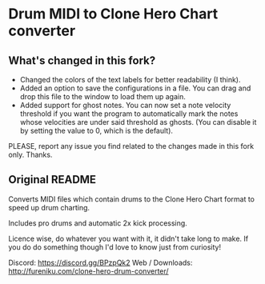 # Drum MIDI to Clone Hero Chart converter

## What's changed in this fork?
- Changed the colors of the text labels for better readability (I think).
- Added an option to save the configurations in a file. You can drag and drop this file to the window to load them up again.
- Added support for ghost notes. You can now set a note velocity threshold if you want the program to automatically mark the notes whose velocities are under said threshold as ghosts. (You can disable it by setting the value to 0, which is the default).

PLEASE, report any issue you find related to the changes made in this fork only. Thanks.

## Original README
Converts MIDI files which contain drums to the Clone Hero Chart format to speed up drum charting.

Includes pro drums and automatic 2x kick processing.

Licence wise, do whatever you want with it, it didn't take long to make. If you do do something though I'd love to know just from curiosity!

Discord: https://discord.gg/BPzpQk2
Web / Downloads: http://fureniku.com/clone-hero-drum-converter/

